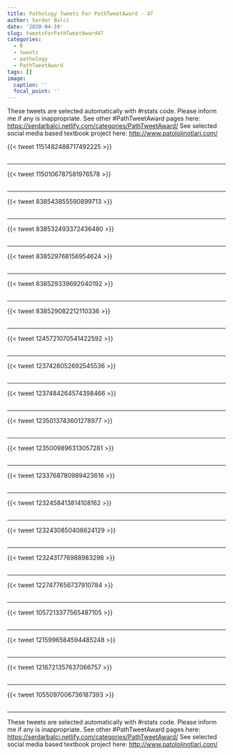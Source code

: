 ```yaml
---
title: Pathology Tweets For PathTweetAward - 47
author: Serdar Balci
date: '2020-04-19'
slug: tweetsForPathTweetAward47
categories:
  - R
  - tweets
  - pathology
  - PathTweetAward
tags: []
image:
  caption: ''
  focal_point: ''
---
```



These tweets are selected automatically with #rstats code. Please inform me if any is inappropriate.
See other #PathTweetAward pages here: https://serdarbalci.netlify.com/categories/PathTweetAward/ 
See selected social media based textbook project here: http://www.patolojinotlari.com/

{{< tweet 1151482488717492225 >}}
<br>
<br>
<hr>
{{< tweet 1150106787581976578 >}}
<br>
<br>
<hr>
{{< tweet 838543855590899713 >}}
<br>
<br>
<hr>
{{< tweet 838532493372436480 >}}
<br>
<br>
<hr>
{{< tweet 838529768156954624 >}}
<br>
<br>
<hr>
{{< tweet 838529339692040192 >}}
<br>
<br>
<hr>
{{< tweet 838529082212110336 >}}
<br>
<br>
<hr>
{{< tweet 1245721070541422592 >}}
<br>
<br>
<hr>
{{< tweet 1237428052692545536 >}}
<br>
<br>
<hr>
{{< tweet 1237484264574398466 >}}
<br>
<br>
<hr>
{{< tweet 1235013743601278977 >}}
<br>
<br>
<hr>
{{< tweet 1235009896313057281 >}}
<br>
<br>
<hr>
{{< tweet 1233768780989423616 >}}
<br>
<br>
<hr>
{{< tweet 1232458413814108162 >}}
<br>
<br>
<hr>
{{< tweet 1232430850408624129 >}}
<br>
<br>
<hr>
{{< tweet 1232431776988983298 >}}
<br>
<br>
<hr>
{{< tweet 1227477656737910784 >}}
<br>
<br>
<hr>
{{< tweet 1057213377565487105 >}}
<br>
<br>
<hr>
{{< tweet 1215996584594485248 >}}
<br>
<br>
<hr>
{{< tweet 1216721357637066757 >}}
<br>
<br>
<hr>
{{< tweet 1055097006736187393 >}}
<br>
<br>
<hr>


These tweets are selected automatically with #rstats code. Please inform me if any is inappropriate.
See other #PathTweetAward pages here: https://serdarbalci.netlify.com/categories/PathTweetAward/ 
See selected social media based textbook project here: http://www.patolojinotlari.com/

